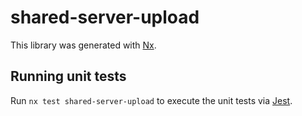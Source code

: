 # shared-server-upload

This library was generated with [Nx](https://nx.dev).

## Running unit tests

Run `nx test shared-server-upload` to execute the unit tests via [Jest](https://jestjs.io).

